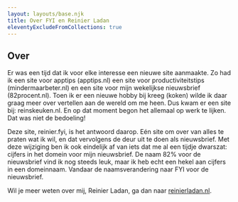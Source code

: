 ```yaml
---
layout: layouts/base.njk
title: Over FYI en Reinier Ladan
eleventyExcludeFromCollections: true
---
```


## Over

Er was een tijd dat ik voor elke interesse een nieuwe site aanmaakte. Zo had ik een site voor apptips (apptips.nl) een site voor productiviteitstips (mindermaarbeter.nl) en een site voor mijn wekelijkse nieuwsbrief (82procent.nl). Toen ik er een nieuwe hobby bij kreeg (koken) wilde ik daar graag meer over vertellen aan de wereld om me heen. Dus kwam er een site bij: reinskeuken.nl. En op dat moment begon het allemaal op werk te lijken. Dat was niet de bedoeling!

Deze site, reinier.fyi, is het antwoord daarop. Eén site om over van alles te praten wat ik wil, en dat vervolgens de deur uit te doen als nieuwsbrief. Met deze wijziging ben ik ook eindelijk af van iets dat me al een tijdje dwarszat: cijfers in het domein voor mijn nieuwsbrief. De naam 82% voor de nieuwsbrief vind ik nog steeds leuk, maar ik heb echt een hekel aan cijfers in een domeinnaam. Vandaar de naamsverandering naar FYI voor de nieuwsbrief.

Wil je meer weten over mij, Reinier Ladan, ga dan naar [reinierladan.nl](https://reinierladan.nl).
